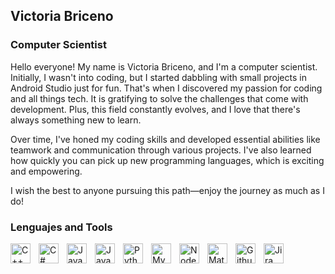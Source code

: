 ## Victoria Briceno

### Computer Scientist

Hello everyone! My name is Victoria Briceno, and I'm a computer scientist. Initially, I wasn't into coding, but I started dabbling with small projects in Android Studio just for fun. That's when I discovered my passion for coding and all things tech. It is gratifying to solve the challenges that come with development. Plus, this field constantly evolves, and I love that there's always something new to learn.

Over time, I've honed my coding skills and developed essential abilities like teamwork and communication through various projects. I've also learned how quickly you can pick up new programming languages, which is exciting and empowering.

I wish the best to anyone pursuing this path—enjoy the journey as much as I do! 


### Lenguajes and Tools
<img align="left" alt="C++" width="32px" style="padding-right:10px;" src="https://cdn.jsdelivr.net/gh/devicons/devicon@latest/icons/cplusplus/cplusplus-original.svg" alt="C++" title="C++" />
<img align="left" alt="C#" width="32px" style="padding-right:10px;" src="https://cdn.jsdelivr.net/gh/devicons/devicon@latest/icons/csharp/csharp-original.svg" alt="C#" title="C#" />
<img align="left" alt="Java" width="32px" style="padding-right:10px;" src="https://cdn.jsdelivr.net/gh/devicons/devicon/icons/java/java-original.svg" alt="Java" title="Java"/>
<img align="left" alt="Javascript" width="32px" style="padding-right:10px;" src="https://cdn.jsdelivr.net/gh/devicons/devicon@latest/icons/javascript/javascript-original.svg"  alt="Javascript" title="Javascript"/>
<img align="left" alt="Python" width="32px" style="padding-right:10px;" src="https://cdn.jsdelivr.net/gh/devicons/devicon@latest/icons/python/python-original.svg" alt="Python" title="Python"/>
<img align="left" alt="MySQL" width="32px" style="padding-right:10px;" src="https://cdn.jsdelivr.net/gh/devicons/devicon@latest/icons/mysql/mysql-original.svg" alt="MySQL" title="MySQL"/>
<img align="left" alt="Node.js" width="32px" style="padding-right:10px;" src="https://cdn.jsdelivr.net/gh/devicons/devicon@latest/icons/nodejs/nodejs-original.svg" alt="Node.js" title="Node.js"/>
<img align="left" alt="Matlab" width="32px" style="padding-right:10px;" src="https://cdn.jsdelivr.net/gh/devicons/devicon@latest/icons/matlab/matlab-original.svg" alt="Matlab" title="Matlab"/>
<img align="left" alt="Github" width="32px" style="padding-right:10px;" src="https://cdn.jsdelivr.net/gh/devicons/devicon@latest/icons/github/github-original.svg"  alt="Github" title="Github"/>
<img align="left" alt="Jira" width="32px" style="padding-right:10px;" src="https://cdn.jsdelivr.net/gh/devicons/devicon@latest/icons/jira/jira-original.svg"  alt="Jira" title="Jira"/>

